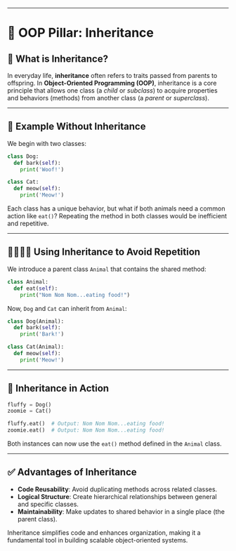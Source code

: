 
---

# 🧬 OOP Pillar: Inheritance

## 📖 What is Inheritance?

In everyday life, **inheritance** often refers to traits passed from parents to offspring. In **Object-Oriented Programming (OOP)**, inheritance is a core principle that allows one class (a *child* or *subclass*) to acquire properties and behaviors (methods) from another class (a *parent* or *superclass*).

---

## 🐾 Example Without Inheritance

We begin with two classes:

```python
class Dog:
  def bark(self):
    print('Woof!')

class Cat:
  def meow(self):
    print('Meow!')
```

Each class has a unique behavior, but what if both animals need a common action like `eat()`? Repeating the method in both classes would be inefficient and repetitive.

---

## 👨‍👩‍👧‍👦 Using Inheritance to Avoid Repetition

We introduce a parent class `Animal` that contains the shared method:

```python
class Animal:
  def eat(self):
    print("Nom Nom Nom...eating food!")
```

Now, `Dog` and `Cat` can inherit from `Animal`:

```python
class Dog(Animal):
  def bark(self):
    print('Bark!')

class Cat(Animal):
  def meow(self):
    print('Meow!')
```

---

## 🧪 Inheritance in Action

```python
fluffy = Dog()
zoomie = Cat()

fluffy.eat()  # Output: Nom Nom Nom...eating food!
zoomie.eat()  # Output: Nom Nom Nom...eating food!
```

Both instances can now use the `eat()` method defined in the `Animal` class.

---

## ✅ Advantages of Inheritance

- **Code Reusability**: Avoid duplicating methods across related classes.
- **Logical Structure**: Create hierarchical relationships between general and specific classes.
- **Maintainability**: Make updates to shared behavior in a single place (the parent class).

Inheritance simplifies code and enhances organization, making it a fundamental tool in building scalable object-oriented systems.
